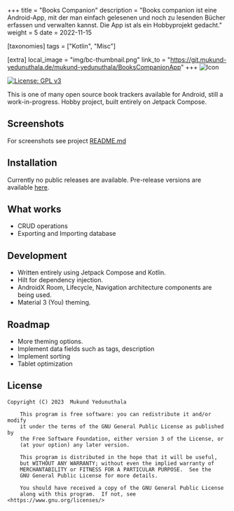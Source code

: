 +++
title = "Books Companion"
description = "Books companion ist eine Android-App, mit der man einfach gelesenen und noch zu lesenden Bücher erfassen und verwalten kannst. Die App ist als ein Hobbyprojekt gedacht."
weight = 5
date = 2022-11-15


[taxonomies]
tags = ["Kotlin", "Misc"]


[extra]
local_image = "img/bc-thumbnail.png"
link_to = "https://git.mukund-yedunuthala.de/mukund-yedunuthala/BooksCompanionApp" 
+++
![Icon](https://git.mukund-yedunuthala.de/mukund-yedunuthala/BooksCompanionApp/raw/master/app/src/main/ic_launcher-playstore.png)

[![License: GPL v3](https://img.shields.io/badge/License-GPL%20v3-blue.svg)](https://www.gnu.org/licenses/gpl-3.0.html)

This is one of many open source book trackers available for Android, still a work-in-progress. Hobby project, built entirely on Jetpack Compose.

## Screenshots
For screenshots see project [README.md](https://git.mukund-yedunuthala.de/mukund-yedunuthala/BooksCompanionApp)

## Installation

Currently no public releases are available. Pre-release versions are available [here](https://github.com/mukund-yedunuthala/BooksCompanionApp/releases).

## What works
- CRUD operations
- Exporting and Importing database

## Development
- Written entirely using Jetpack Compose and Kotlin.
- Hilt for dependency injection.
- AndroidX Room, Lifecycle, Navigation architecture components are being used.
- Material 3 (You) theming.

## Roadmap
- More theming options.
- Implement data fields such as tags, description
- Implement sorting
- Tablet optimization
## License
``` 
Copyright (C) 2023  Mukund Yedunuthala

    This program is free software: you can redistribute it and/or modify
    it under the terms of the GNU General Public License as published by
    the Free Software Foundation, either version 3 of the License, or
    (at your option) any later version.

    This program is distributed in the hope that it will be useful,
    but WITHOUT ANY WARRANTY; without even the implied warranty of
    MERCHANTABILITY or FITNESS FOR A PARTICULAR PURPOSE.  See the
    GNU General Public License for more details.

    You should have received a copy of the GNU General Public License
    along with this program.  If not, see <https://www.gnu.org/licenses/>
